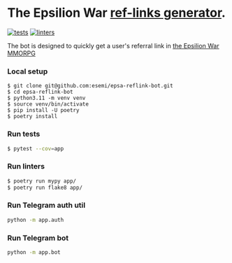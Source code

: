 The Epsilion War [ref-links generator](http://t.me/epsa_ref_bot).
========
[![tests](https://github.com/esemi/epsa-reflink-bot/actions/workflows/tests.yml/badge.svg?branch=master)](https://github.com/esemi/epsa-reflink-bot/actions/workflows/tests.yml)
[![linters](https://github.com/esemi/epsa-reflink-bot/actions/workflows/linters.yml/badge.svg?branch=master)](https://github.com/esemi/epsa-reflink-bot/actions/workflows/linters.yml)

The bot is designed to quickly get a user's referral link in [the Epsilion War MMORPG](https://t.me/epsilionwarbot?start=ref-537453818)

### Local setup
```shell
$ git clone git@github.com:esemi/epsa-reflink-bot.git
$ cd epsa-reflink-bot
$ python3.11 -m venv venv
$ source venv/bin/activate
$ pip install -U poetry
$ poetry install
```

### Run tests
```bash
$ pytest --cov=app
```

### Run linters
```bash
$ poetry run mypy app/
$ poetry run flake8 app/
```

### Run Telegram auth util
```bash
python -m app.auth
```

### Run Telegram bot
```bash
python -m app.bot
```
